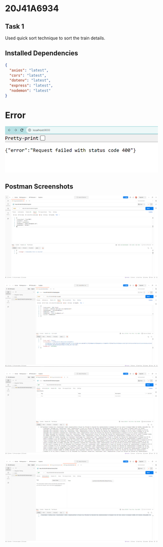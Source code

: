 # 20J41A6934

## Task 1
Used quick sort technique to sort the train details.
## Installed Dependencies

```json
{
  "axios": "latest",
  "cors": "latest",
  "dotenv": "latest",
  "express": "latest",
  "nodemon": "latest"
}
```
# Error
![Alt text](image.png)
## Postman Screenshots
![Registration](Register.png)

![Auth](Auth.png)

![Trains](Train.png)

![2344](2344.png)
